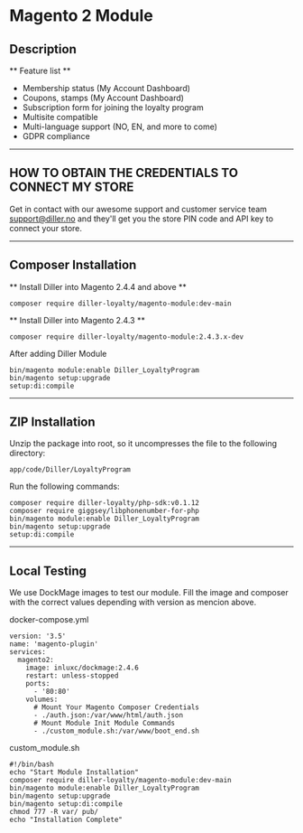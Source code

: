 # Magento 2 Module

## Description

** Feature list **

- Membership status (My Account Dashboard)
- Coupons, stamps (My Account Dashboard)
- Subscription form for joining the loyalty program
- Multisite compatible
- Multi-language support (NO, EN, and more to come)
- GDPR compliance

---

##  HOW TO OBTAIN THE CREDENTIALS TO CONNECT MY STORE

Get in contact with our awesome support and customer service team support@diller.no and they'll get you the store PIN code and API key to connect your store.
 
---

## Composer Installation

** Install Diller into Magento 2.4.4 and above **
```
composer require diller-loyalty/magento-module:dev-main
```

** Install Diller into Magento 2.4.3 **
```
composer require diller-loyalty/magento-module:2.4.3.x-dev
```

After adding Diller Module
```
bin/magento module:enable Diller_LoyaltyProgram
bin/magento setup:upgrade
setup:di:compile
```

---

## ZIP Installation
Unzip the package into root, so it uncompresses the file to the following directory:
```
app/code/Diller/LoyaltyProgram
```
Run the following commands:
```
composer require diller-loyalty/php-sdk:v0.1.12
composer require giggsey/libphonenumber-for-php
bin/magento module:enable Diller_LoyaltyProgram
bin/magento setup:upgrade
setup:di:compile
```

---

## Local Testing

We use DockMage images to test our module.
Fill the image and composer with the correct values depending with version as mencion above.

docker-compose.yml
```
version: '3.5'
name: 'magento-plugin'
services:
  magento2:
    image: inluxc/dockmage:2.4.6
    restart: unless-stopped
    ports:
      - '80:80'
    volumes:
      # Mount Your Magento Composer Credentials
      - ./auth.json:/var/www/html/auth.json
      # Mount Module Init Module Commands
      - ./custom_module.sh:/var/www/boot_end.sh
```

custom_module.sh
```
#!/bin/bash
echo "Start Module Installation"
composer require diller-loyalty/magento-module:dev-main
bin/magento module:enable Diller_LoyaltyProgram
bin/magento setup:upgrade
bin/magento setup:di:compile
chmod 777 -R var/ pub/
echo "Installation Complete"
```